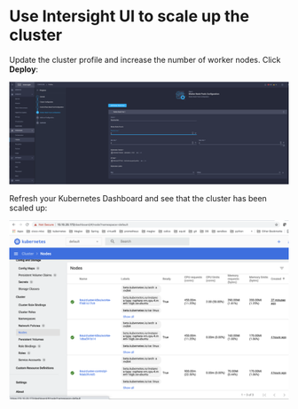 # Use Intersight UI to scale up the cluster

Update the cluster profile and increase the number of worker nodes. Click **Deploy**:

![](assets/images/scaleup.png)

Refresh your Kubernetes Dashboard and see that the cluster has been scaled up:

![](assets/images/dashscale.png)

